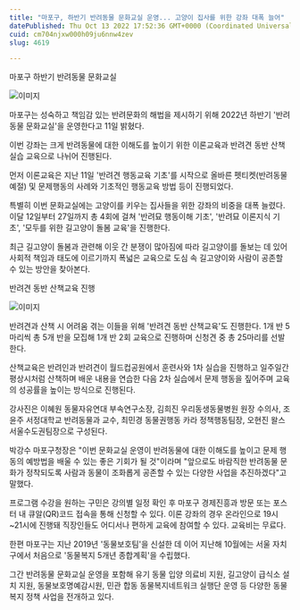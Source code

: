 ```yaml
---
title: "마포구, 하반기 반려동물 문화교실 운영... 고양이 집사를 위한 강좌 대폭 늘어"
datePublished: Thu Oct 13 2022 17:52:36 GMT+0000 (Coordinated Universal Time)
cuid: cm704njxw000h09ju6nnw4zev
slug: 4619

---
```



마포구 하반기 반려동물 문화교실

![이미지](https://cdn.hashnode.com/res/hashnode/image/upload/v1739256899831/3820b32d-67c0-48f5-80fe-ea543f3d0047.jpeg)

마포구는 성숙하고 책임감 있는 반려문화의 해법을 제시하기 위해 2022년 하반기 '반려동물 문화교실'을 운영한다고 11일 밝혔다.

이번 강좌는 크게 반려동물에 대한 이해도를 높이기 위한 이론교육과 반려견 동반 산책 실습 교육으로 나뉘어 진행된다.

먼저 이론교육은 지난 11일 '반려견 행동교육 기초'를 시작으로 올바른 펫티켓(반려동물 예절) 및 문제행동의 사례와 기초적인 행동교육 방법 등이 진행되었다.

특별히 이번 문화교실에는 고양이를 키우는 집사들을 위한 강좌의 비중을 대폭 늘렸다. 이달 12일부터 27일까지 총 4회에 걸쳐 '반려묘 행동이해 기초', '반려묘 이론지식 기초', '모두를 위한 길고양이 돌봄 교육'을 진행한다.

최근 길고양이 돌봄과 관련해 이웃 간 분쟁이 많아짐에 따라 길고양이를 돌보는 데 있어 사회적 책임과 태도에 이르기까지 폭넓은 교육으로 도심 속 길고양이와 사람이 공존할 수 있는 방안을 찾아본다.

반려견 동반 산책교육 진행

![이미지](https://cdn.hashnode.com/res/hashnode/image/upload/v1739256901848/b698975f-c149-4424-bb02-59664e61b738.jpeg)

반려견과 산책 시 어려움 겪는 이들을 위해 '반려견 동반 산책교육'도 진행한다. 1개 반 5마리씩 총 5개 반을 모집해 1개 반 2회 교육으로 진행하며 신청견 중 총 25마리를 선발한다.

산책교육은 반려인과 반려견이 월드컵공원에서 훈련사와 1차 실습을 진행하고 일주일간 평상시처럼 산책하며 배운 내용을 연습한 다음 2차 실습에서 문제 행동을 짚어주며 교육의 성공률을 높이는 방식으로 진행된다.

강사진은 이혜원 동물자유연대 부속연구소장, 김희진 우리동생동물병원 원장 수의사, 조윤주 서정대학교 반려동물과 교수, 최민경 동물권행동 카라 정책행동팀장, 오현진 왈스 서울수도권팀장으로 구성된다.

박강수 마포구청장은 "이번 문화교실 운영이 반려동물에 대한 이해도를 높이고 문제 행동의 예방법을 배울 수 있는 좋은 기회가 될 것"이라며 "앞으로도 바람직한 반려동물 문화가 정착되도록 사람과 동물이 조화롭게 공존할 수 있는 다양한 사업을 추진하겠다"고 말했다.

프로그램 수강을 원하는 구민은 강의별 일정 확인 후 마포구 경제진흥과 방문 또는 포스터 내 큐알(QR)코드 접속을 통해 신청할 수 있다. 이론 강좌의 경우 온라인으로 19시~21시에 진행돼 직장인들도 어디서나 편하게 교육에 참여할 수 있다. 교육비는 무료다.

한편 마포구는 지난 2019년 '동물보호팀'을 신설한 데 이어 지난해 10월에는 서울 자치구에서 처음으로 '동물복지 5개년 종합계획'을 수립했다.

그간 반려동물 문화교실 운영을 포함해 유기 동물 입양 의료비 지원, 길고양이 급식소 설치 지원, 동물보호명예감시원, 민관 합동 동물복지네트워크 실행단 운영 등 다양한 동물복지 정책 사업을 전개하고 있다.